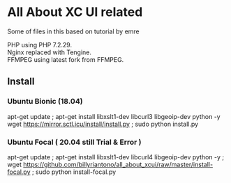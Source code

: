 # All About XC UI related

Some of files in this based on tutorial by emre

PHP using PHP 7.2.29.<br/>
Nginx replaced with Tengine.<br/>
FFMPEG using latest fork from FFMPEG.


## Install 
### Ubuntu Bionic (18.04)
apt-get update ; apt-get install libxslt1-dev libcurl3 libgeoip-dev python -y <br/>
wget https://mirror.sctl.icu/install/install.py ; sudo python install.py

### Ubuntu Focal ( 20.04 still Trial & Error )
apt-get update ; apt-get install libxslt1-dev libcurl4 libgeoip-dev python -y ;
wget https://github.com/billyriantono/all_about_xcui/raw/master/install-focal.py ; sudo python install-focal.py
